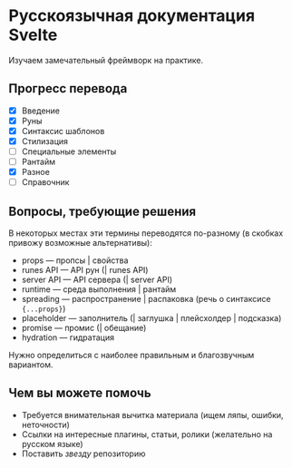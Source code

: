 # Русскоязычная документация Svelte

Изучаем замечательный фреймворк на практике.

## Прогресс перевода

- [x] Введение
- [x] Руны
- [x] Синтаксис шаблонов
- [x] Стилизация
- [ ] Специальные элементы
- [ ] Рантайм
- [x] Разное
- [ ] Справочник

## Вопросы, требующие решения

В некоторых местах эти термины переводятся по-разному (в скобках привожу возможные альтернативы):

- props — пропсы | свойства
- runes API — API рун (| runes API)
- server API — API сервера (| server API)
- runtime — среда выполнения | рантайм
- spreading — распространение | распаковка (речь о синтаксисе `{...props}`)
- placeholder — заполнитель (| заглушка | плейсхолдер | подсказка)
- promise — промис (| обещание)
- hydration — гидратация

Нужно определиться с наиболее правильным и благозвучным вариантом.

## Чем вы можете помочь

- Требуется внимательная вычитка материала (ищем ляпы, ошибки, неточности)
- Ссылки на интересные плагины, статьи, ролики (желательно на русском языке)
- Поставить _звезду_ репозиторию
